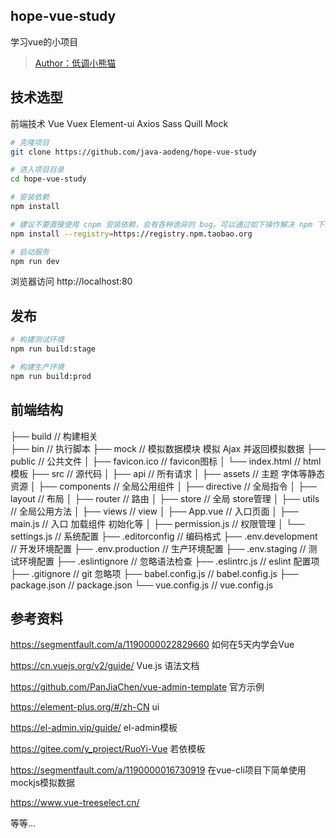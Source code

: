 ## hope-vue-study
学习vue的小项目
>  <a href="https://github.com/java-aodeng">Author：低调小熊猫</a>

## 技术选型
前端技术
Vue
Vuex
Element-ui
Axios
Sass
Quill
Mock


```bash
# 克隆项目
git clone https://github.com/java-aodeng/hope-vue-study

# 进入项目目录
cd hope-vue-study

# 安装依赖
npm install

# 建议不要直接使用 cnpm 安装依赖，会有各种诡异的 bug。可以通过如下操作解决 npm 下载速度慢的问题
npm install --registry=https://registry.npm.taobao.org

# 启动服务
npm run dev
```

浏览器访问 http://localhost:80

## 发布

```bash
# 构建测试环境
npm run build:stage

# 构建生产环境
npm run build:prod
```

## 前端结构

├── build                      // 构建相关  
├── bin                        // 执行脚本
├── mock                       // 模拟数据模块 模拟 Ajax 并返回模拟数据
├── public                     // 公共文件
│   ├── favicon.ico            // favicon图标
│   └── index.html             // html模板
├── src                        // 源代码
│   ├── api                    // 所有请求
│   ├── assets                 // 主题 字体等静态资源
│   ├── components             // 全局公用组件
│   ├── directive              // 全局指令
│   ├── layout                 // 布局
│   ├── router                 // 路由
│   ├── store                  // 全局 store管理
│   ├── utils                  // 全局公用方法
│   ├── views                  // view
│   ├── App.vue                // 入口页面
│   ├── main.js                // 入口 加载组件 初始化等
│   ├── permission.js          // 权限管理
│   └── settings.js            // 系统配置
├── .editorconfig              // 编码格式
├── .env.development           // 开发环境配置
├── .env.production            // 生产环境配置
├── .env.staging               // 测试环境配置
├── .eslintignore              // 忽略语法检查
├── .eslintrc.js               // eslint 配置项
├── .gitignore                 // git 忽略项
├── babel.config.js            // babel.config.js
├── package.json               // package.json
└── vue.config.js              // vue.config.js

## 参考资料
https://segmentfault.com/a/1190000022829660 如何在5天内学会Vue

https://cn.vuejs.org/v2/guide/ Vue.js 语法文档

https://github.com/PanJiaChen/vue-admin-template 官方示例

https://element-plus.org/#/zh-CN ui

https://el-admin.vip/guide/ el-admin模板

https://gitee.com/y_project/RuoYi-Vue 若依模板

https://segmentfault.com/a/1190000016730919  在vue-cli项目下简单使用mockjs模拟数据

https://www.vue-treeselect.cn/

等等...